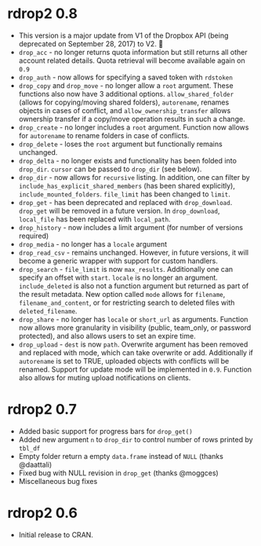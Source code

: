# rdrop2 0.8 
* This version is a major update from V1 of the Dropbox API (being deprecated on September 28, 2017) to V2. 🎉
* `drop_acc` -  no longer returns quota information but still returns all other account related details. Quota retrieval will become available again on `0.9`
* `drop_auth` - now allows for specifying a saved token with `rdstoken`
* `drop_copy` and `drop_move` - no longer allow a `root` argument. These functions also now have 3 additional options. `allow_shared_folder` (allows for copying/moving shared folders), `autorename`, renames objects in cases of conflict, and `allow_ownership_transfer` allows ownership transfer if a copy/move operation results in such a change.
* `drop_create` - no longer includes a `root` argument. Function now allows for `autorename` to rename folders in case of conflicts. 
* `drop_delete` - loses the `root` argument but functionally remains unchanged.
* `drop_delta` - no longer exists and functionality has been folded into `drop_dir`. `cursor` can be passed to `drop_dir` (see below).
* `drop_dir` - now allows for `recursive` listing. In addition, one can filter by `include_has_explicit_shared_members` (has been shared explicitly), `include_mounted_folders`. `file_limit` has been changed to `limit`.
* `drop_get` - has been deprecated and replaced with `drop_download`. `drop_get` will be removed in a future version.  In `drop_download`, `local_file` has been replaced with `local_path`.
* `drop_history` - now includes a limit argument (for number of versions required)
* `drop_media` - no longer has a `locale` argument
* `drop_read_csv` - remains unchanged. However, in future versions, it will become a generic wrapper with support for custom handlers.
* `drop_search` - `file_limit` is now `max_results`. Additionally one can specify an offset with `start`. `locale` is no longer an argument. `include_deleted` is also not a function argument but returned as part of the result metadata. New option called `mode` allows for `filename`, `filename_and_content`, or for restricting search to deleted files with `deleted_filename`.
* `drop_share` - no longer has `locale` or `short_url` as arguments.  Function now allows more granularity in visibility (public, team_only, or password protected), and also allows users to set an expire time.
* `drop_upload` - `dest` is now `path`. Overwrite argument has been removed and replaced with mode, which can take overwrite or add. Additionally if `autorename` is set to TRUE, uploaded objects with conflicts will be renamed. Support for update mode will be implemented in `0.9`. Function also allows for muting upload notifications on clients.

# rdrop2 0.7  

* Added basic support for progress bars for `drop_get()`
* Added new argument `n` to `drop_dir` to control number of rows printed by `tbl_df`
* Empty folder return a empty `data.frame` instead of `NULL` (thanks @daattali)
* Fixed bug with NULL revision in `drop_get` (thanks @moggces)
* Miscellaneous bug fixes

# rdrop2 0.6

* Initial release to CRAN.
